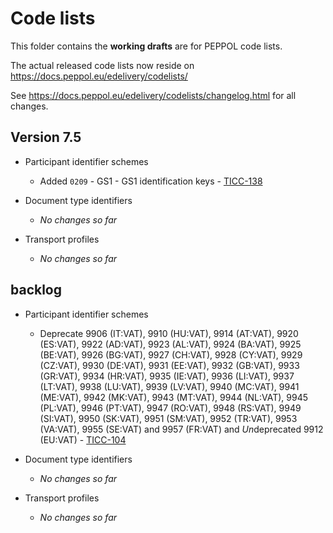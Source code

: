 # Code lists

This folder contains the **working drafts** are for PEPPOL code lists.

The actual released code lists now reside on https://docs.peppol.eu/edelivery/codelists/

See https://docs.peppol.eu/edelivery/codelists/changelog.html for all changes.

## Version 7.5

* Participant identifier schemes
    * Added `0209` - GS1 - GS1 identification keys - [TICC-138](https://openpeppol.atlassian.net/browse/TICC-138)

* Document type identifiers
    * *No changes so far*
    
* Transport profiles
    * *No changes so far*

## backlog

* Participant identifier schemes
    * Deprecate 9906 (IT:VAT), 9910 (HU:VAT), 9914 (AT:VAT), 9920 (ES:VAT), 9922 (AD:VAT), 9923 (AL:VAT), 9924 (BA:VAT), 9925 (BE:VAT), 9926 (BG:VAT), 9927 (CH:VAT), 9928 (CY:VAT), 9929 (CZ:VAT), 9930 (DE:VAT), 9931 (EE:VAT), 9932 (GB:VAT), 9933 (GR:VAT), 9934 (HR:VAT), 9935 (IE:VAT), 9936 (LI:VAT), 9937 (LT:VAT), 9938 (LU:VAT), 9939 (LV:VAT), 9940 (MC:VAT), 9941 (ME:VAT), 9942 (MK:VAT), 9943 (MT:VAT), 9944 (NL:VAT), 9945 (PL:VAT), 9946 (PT:VAT), 9947 (RO:VAT), 9948 (RS:VAT), 9949 (SI:VAT), 9950 (SK:VAT), 9951 (SM:VAT), 9952 (TR:VAT), 9953 (VA:VAT), 9955 (SE:VAT) and 9957 (FR:VAT) and *Un*deprecated 9912 (EU:VAT) - [TICC-104](https://openpeppol.atlassian.net/browse/TICC-104)

* Document type identifiers
    * *No changes so far*

* Transport profiles
    * *No changes so far*
